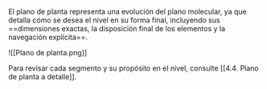 
El plano de planta representa una evolución del plano molecular, ya que detalla cómo se desea el nivel en su forma final, incluyendo sus ==dimensiones exactas, la disposición final de los elementos y la navegación explícita==.

![[Plano de planta.png]]

Para revisar cada segmento y su propósito en el nivel, consulte [[4.4. Plano de planta a detalle]].
